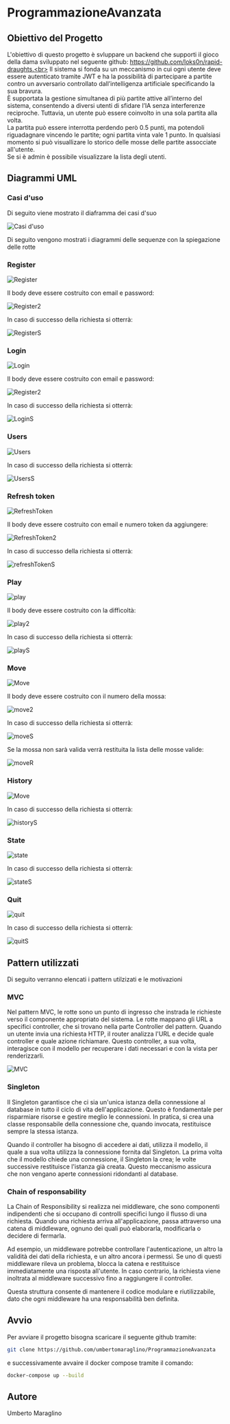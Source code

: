 # ProgrammazioneAvanzata

## Obiettivo del Progetto

L'obiettivo di questo progetto è svluppare un backend che supporti il gioco della dama sviluppato nel seguente github: https://github.com/loks0n/rapid-draughts.<br>
Il sistema si fonda su un meccanismo in cui ogni utente deve essere autenticato tramite JWT e ha la possibilità di partecipare a partite contro un avversario controllato dall’intelligenza artificiale specificando la sua bravura.<br>
È supportata la gestione simultanea di più partite attive all’interno del sistema, consentendo a diversi utenti di sfidare l’IA senza interferenze reciproche. Tuttavia, un utente può essere coinvolto in una sola partita alla volta.<br>
La partita può essere interrotta perdendo però 0.5 punti, ma potendoli riguadagnare vincendo le partite; ogni partita vinta vale 1 punto.
In qualsiasi momento si può visuallizare lo storico delle mosse delle partite assocciate all'utente.<br>
Se si è admin è possibile visualizzare la lista degli utenti.<br>



## Diagrammi UML

### Casi d'uso

Di seguito viene mostrato il diaframma dei casi d'suo

![Casi d'uso](https://github.com/umbertomaraglino/ProgrammazioneAvanzata/blob/main/Immagini/casiduso.png)

Di seguito vengono mostrati i diagrammi delle sequenze con la spiegazione delle rotte

### Register

![Register](https://github.com/umbertomaraglino/ProgrammazioneAvanzata/blob/main/Immagini/Register.png)

Il body deve essere costruito con email e password:

![Register2](https://github.com/umbertomaraglino/ProgrammazioneAvanzata/blob/main/Immagini/register2.png)

In caso di successo della richiesta si otterrà:

![RegisterS](https://github.com/umbertomaraglino/ProgrammazioneAvanzata/blob/main/Immagini/registerS.png)

### Login

![Login](https://github.com/umbertomaraglino/ProgrammazioneAvanzata/blob/main/Immagini/Login.png)

Il body deve essere costruito con email e password:

![Register2](https://github.com/umbertomaraglino/ProgrammazioneAvanzata/blob/main/Immagini/register2.png)

In caso di successo della richiesta si otterrà:

![LoginS](https://github.com/umbertomaraglino/ProgrammazioneAvanzata/blob/main/Immagini/LoginS.png)

### Users

![Users](https://github.com/umbertomaraglino/ProgrammazioneAvanzata/blob/main/Immagini/Users.png)

In caso di successo della richiesta si otterrà:

![UsersS](https://github.com/umbertomaraglino/ProgrammazioneAvanzata/blob/main/Immagini/UsersS.png)

### Refresh token

![RefreshToken](https://github.com/umbertomaraglino/ProgrammazioneAvanzata/blob/main/Immagini/RefreshTokens.png)

Il body deve essere costruito con email e numero token da aggiungere:

![RefreshToken2](https://github.com/umbertomaraglino/ProgrammazioneAvanzata/blob/main/Immagini/refershtokens2.png)

In caso di successo della richiesta si otterrà:

![refreshTokenS](https://github.com/umbertomaraglino/ProgrammazioneAvanzata/blob/main/Immagini/refershtokenS.png)

### Play

![play](https://github.com/umbertomaraglino/ProgrammazioneAvanzata/blob/main/Immagini/Play.png)

Il body deve essere costruito con la difficoltà:

![play2](https://github.com/umbertomaraglino/ProgrammazioneAvanzata/blob/main/Immagini/play2.png)

In caso di successo della richiesta si otterrà:

![playS](https://github.com/umbertomaraglino/ProgrammazioneAvanzata/blob/main/Immagini/playS.png)

### Move

![Move](https://github.com/umbertomaraglino/ProgrammazioneAvanzata/blob/main/Immagini/Move.png)

Il body deve essere costruito con il numero della mossa:

![move2](https://github.com/umbertomaraglino/ProgrammazioneAvanzata/blob/main/Immagini/move2.png)

In caso di successo della richiesta si otterrà:

![moveS](https://github.com/umbertomaraglino/ProgrammazioneAvanzata/blob/main/Immagini/moves.png)

Se la mossa non sarà valida verrà restituita la lista delle mosse valide:

![moveR](https://github.com/umbertomaraglino/ProgrammazioneAvanzata/blob/main/Immagini/mover.png)


### History

![Move](https://github.com/umbertomaraglino/ProgrammazioneAvanzata/blob/main/Immagini/History.png)

In caso di successo della richiesta si otterrà:

![historyS](https://github.com/umbertomaraglino/ProgrammazioneAvanzata/blob/main/Immagini/historys.png)

### State

![state](https://github.com/umbertomaraglino/ProgrammazioneAvanzata/blob/main/Immagini/State.png)

In caso di successo della richiesta si otterrà:

![stateS](https://github.com/umbertomaraglino/ProgrammazioneAvanzata/blob/main/Immagini/stateS.png)

### Quit

![quit](https://github.com/umbertomaraglino/ProgrammazioneAvanzata/blob/main/Immagini/Quit.png)

In caso di successo della richiesta si otterrà:

![quitS](https://github.com/umbertomaraglino/ProgrammazioneAvanzata/blob/main/Immagini/quitS.png)

## Pattern utilizzati
Di seguito verranno elencati i pattern utilzizati e le motivazioni

### MVC
Nel pattern MVC, le rotte sono un punto di ingresso che instrada le richieste verso il componente appropriato del sistema. Le rotte mappano gli URL a specifici controller, che si trovano nella parte Controller del pattern. Quando un utente invia una richiesta HTTP, il router analizza l'URL e decide quale controller e quale azione richiamare. Questo controller, a sua volta, interagisce con il modello per recuperare i dati necessari e con la vista per renderizzarli.

![MVC](https://github.com/umbertomaraglino/ProgrammazioneAvanzata/blob/main/Immagini/MVC.png)

### Singleton
Il Singleton garantisce che ci sia un'unica istanza della connessione al database in tutto il ciclo di vita dell'applicazione. Questo è fondamentale per risparmiare risorse e gestire meglio le connessioni. In pratica, si crea una classe responsabile della connessione che, quando invocata, restituisce sempre la stessa istanza.

Quando il controller ha bisogno di accedere ai dati, utilizza il modello, il quale a sua volta utilizza la connessione fornita dal Singleton. La prima volta che il modello chiede una connessione, il Singleton la crea; le volte successive restituisce l'istanza già creata. Questo meccanismo assicura che non vengano aperte connessioni ridondanti al database.

### Chain of responsability
La Chain of Responsibility si realizza nei middleware, che sono componenti indipendenti che si occupano di controlli specifici lungo il flusso di una richiesta. Quando una richiesta arriva all'applicazione, passa attraverso una catena di middleware, ognuno dei quali può elaborarla, modificarla o decidere di fermarla.

Ad esempio, un middleware potrebbe controllare l'autenticazione, un altro la validità dei dati della richiesta, e un altro ancora i permessi. Se uno di questi middleware rileva un problema, blocca la catena e restituisce immediatamente una risposta all'utente. In caso contrario, la richiesta viene inoltrata al middleware successivo fino a raggiungere il controller.

Questa struttura consente di mantenere il codice modulare e riutilizzabile, dato che ogni middleware ha una responsabilità ben definita.

## Avvio
Per avviare il progetto bisogna scaricare il seguente github tramite:

```bash
git clone https://github.com/umbertomaraglino/ProgrammazioneAvanzata
```
e successivamente avvaire il docker compose tramite il comando:

```bash
docker-compose up --build
```

## Autore
Umberto Maraglino

